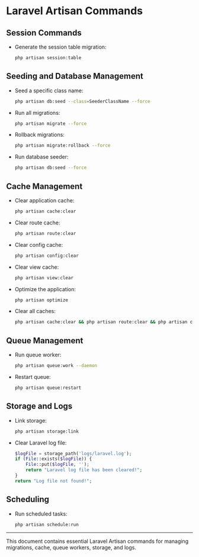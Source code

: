 # Laravel Artisan Commands

## **Session Commands**
- Generate the session table migration:
  ```sh
  php artisan session:table
  ```

## **Seeding and Database Management**
- Seed a specific class name:
  ```sh
  php artisan db:seed --class=SeederClassName --force
  ```
- Run all migrations:
  ```sh
  php artisan migrate --force
  ```
- Rollback migrations:
  ```sh
  php artisan migrate:rollback --force
  ```
- Run database seeder:
  ```sh
  php artisan db:seed --force
  ```

## **Cache Management**
- Clear application cache:
  ```sh
  php artisan cache:clear
  ```
- Clear route cache:
  ```sh
  php artisan route:clear
  ```
- Clear config cache:
  ```sh
  php artisan config:clear
  ```
- Clear view cache:
  ```sh
  php artisan view:clear
  ```
- Optimize the application:
  ```sh
  php artisan optimize
  ```
- Clear all caches:
  ```sh
  php artisan cache:clear && php artisan route:clear && php artisan config:clear && php artisan view:clear
  ```

## **Queue Management**
- Run queue worker:
  ```sh
  php artisan queue:work --daemon
  ```
- Restart queue:
  ```sh
  php artisan queue:restart
  ```

## **Storage and Logs**
- Link storage:
  ```sh
  php artisan storage:link
  ```
- Clear Laravel log file:
  ```php
  $logFile = storage_path('logs/laravel.log');
  if (File::exists($logFile)) {
      File::put($logFile, '');
      return "Laravel log file has been cleared!";
  }
  return "Log file not found!";
  ```

## **Scheduling**
- Run scheduled tasks:
  ```sh
  php artisan schedule:run
  ```

---

This document contains essential Laravel Artisan commands for managing migrations, cache, queue workers, storage, and logs.

